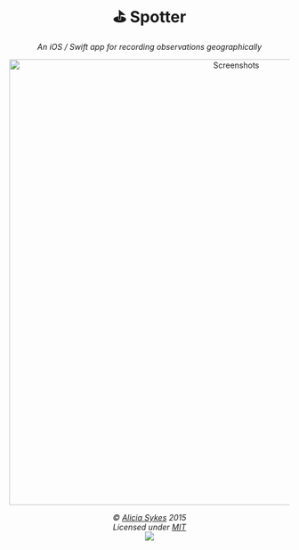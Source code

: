 <h1 align="center">⛳ Spotter</h1>
<p align="center">
  <i>An iOS / Swift app for recording observations geographically</i>
</p>

<p align="center">
<img src="https://i.ibb.co/4MPk0Wm/spotter-screenshots.png" width="800" alt="Screenshots" />
</p>

<p  align="center">
  <i>© <a href="https://aliciasykes.com">Alicia Sykes</a> 2015</i><br>
  <i>Licensed under <a href="https://gist.github.com/Lissy93/143d2ee01ccc5c052a17">MIT</a></i><br>
  <img src="https://i.ibb.co/4KtpYxb/octocat-clean-mini.png" />
</p>
